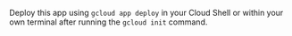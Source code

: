 Deploy this app using `gcloud app deploy` in your Cloud Shell or within your own terminal after running the `gcloud init` command.
